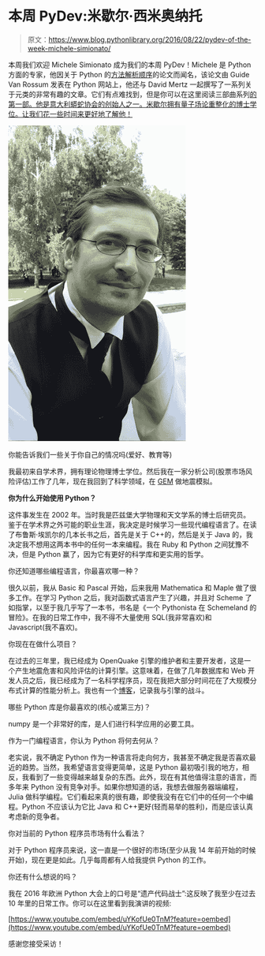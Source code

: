 # 本周 PyDev:米歇尔·西米奥纳托

> 原文：<https://www.blog.pythonlibrary.org/2016/08/22/pydev-of-the-week-michele-simionato/>

本周我们欢迎 Michele Simionato 成为我们的本周 PyDev！Michele 是 Python 方面的专家，他因关于 Python 的[方法解析顺序](https://www.python.org/download/releases/2.3/mro/)的论文而闻名，该论文由 Guide Van Rossum 发表在 Python 网站上，他还与 David Mertz 一起撰写了一系列关于元类的非常有趣的文章。它们有点难找到，但是你可以在这里阅读三部曲系列[的第一部。他是意大利蟒蛇协会的创始人之一。米歇尔拥有量子场论重整化的博士学位。让我们花一些时间来更好地了解他！](http://gnosis.cx/publish/programming/metaclass_1.html)

![simionato](img/88c7aed93cf4bfffbd75216085e3baac.png)

你能告诉我们一些关于你自己的情况吗(爱好、教育等)

我最初来自学术界，拥有理论物理博士学位。然后我在一家分析公司(股票市场风险评估)工作了几年，现在我回到了科学领域，在 [GEM](https://www.globalquakemodel.org/) 做地震模拟。

**你为什么开始使用 Python？**

这件事发生在 2002 年。当时我是匹兹堡大学物理和天文学系的博士后研究员。鉴于在学术界之外可能的职业生涯，我决定是时候学习一些现代编程语言了。在读了布鲁斯·埃凯尔的几本长书之后，首先是关于 C++的，然后是关于 Java 的，我决定我不想用这两本书中的任何一本来编程。我在 Ruby 和 Python 之间犹豫不决，但是 Python 赢了，因为它有更好的科学库和更实用的哲学。

你还知道哪些编程语言，你最喜欢哪一种？

很久以前，我从 Basic 和 Pascal 开始，后来我用 Mathematica 和 Maple 做了很多工作。在学习 Python 之后，我对函数式语言产生了兴趣，并且对 Scheme 了如指掌，以至于我几乎写了一本书，书名是《一个 Pythonista 在 Schemeland 的冒险》。在我的日常工作中，我不得不大量使用 SQL(我非常喜欢)和 Javascript(我不喜欢)。

你现在在做什么项目？

在过去的三年里，我已经成为 OpenQuake 引擎的维护者和主要开发者，这是一个产生地震危害和风险评估的计算引擎。这意味着，在做了几年数据库和 Web 开发人员之后，我已经成为了一名科学程序员，现在我把大部分时间花在了大规模分布式计算的性能分析上。我也有一个[博客](http://micheles.github.io/about/)，记录我与引擎的战斗。

哪些 Python 库是你最喜欢的(核心或第三方)？

numpy 是一个非常好的库，是人们进行科学应用的必要工具。

作为一门编程语言，你认为 Python 将何去何从？

老实说，我不确定 Python 作为一种语言将走向何方，我甚至不确定我是否喜欢最近的趋势。当然，我希望语言变得更简单，这是 Python 最初吸引我的地方，相反，我看到了一些变得越来越复杂的东西。此外，现在有其他值得注意的语言，而多年来 Python 没有竞争对手。如果你想知道的话，我想去做服务器端编程，Julia 做科学编程。它们看起来真的很有趣，即使我没有在它们中的任何一个中编程。Python 不应该认为它比 Java 和 C++更好(轻而易举的胜利)，而是应该认真考虑新的竞争者。

你对当前的 Python 程序员市场有什么看法？

对于 Python 程序员来说，这一直是一个很好的市场(至少从我 14 年前开始的时候开始)，现在更是如此。几乎每周都有人给我提供 Python 的工作。

你还有什么想说的吗？

我在 2016 年欧洲 Python 大会上的口号是“遗产代码战士”:这反映了我至少在过去 10 年里的日常工作。你可以在这里看到我演讲的视频:

[https://www.youtube.com/embed/uYKofUe0TnM?feature=oembed](https://www.youtube.com/embed/uYKofUe0TnM?feature=oembed)

感谢您接受采访！